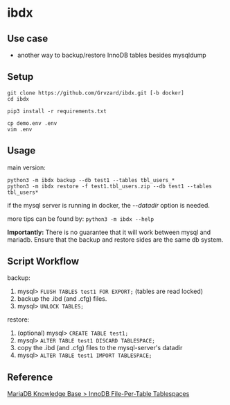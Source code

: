 # ibdx


## Use case

- another way to backup/restore InnoDB tables besides mysqldump


## Setup

```
git clone https://github.com/Grvzard/ibdx.git [-b docker]
cd ibdx

pip3 install -r requirements.txt

cp demo.env .env
vim .env
```


## Usage

main version:
```
python3 -m ibdx backup --db test1 --tables tbl_users_*
python3 -m ibdx restore -f test1.tbl_users.zip --db test1 --tables tbl_users*
```
if the mysql server is running in docker, the _--datadir_ option is needed.

more tips can be found by: ```python3 -m ibdx --help```

**Importantly:**
There is no guarantee that it will work between mysql and mariadb.
Ensure that the backup and restore sides are the same db system.


## Script Workflow

backup:
1. mysql> ``` FLUSH TABLES test1 FOR EXPORT; ``` (tables are read locked)
2. backup the .ibd (and .cfg) files.
3. mysql> ``` UNLOCK TABLES; ```

restore:
1. (optional) mysql> ``` CREATE TABLE test1; ```
2. mysql> ``` ALTER TABLE test1 DISCARD TABLESPACE; ```
3. copy the .ibd (and .cfg) files to the mysql-server's datadir
4. mysql> ``` ALTER TABLE test1 IMPORT TABLESPACE; ```


## Reference

[MariaDB Knowledge Base > InnoDB File-Per-Table Tablespaces](https://mariadb.com/kb/en/innodb-file-per-table-tablespaces/#copying-transportable-tablespaces)
